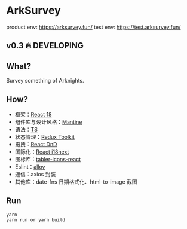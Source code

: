 # ArkSurvey

product env: https://arksurvey.fun/
test env: https://test.arksurvey.fun/

## v0.3 🔥 DEVELOPING

## What?

Survey something of Arknights.

## How?

- 框架：[React 18](https://zh-hans.reactjs.org/docs/getting-started.html)
- 组件库与设计风格：[Mantine](https://mantine.dev/core/app-shell/)
- 语法：[TS](https://www.typescriptlang.org/docs/handbook/intro.html)
- 状态管理：[Redux Toolkit](https://redux-toolkit.js.org/tutorials/quick-start)
- 拖拽：[React DnD](https://react-dnd.github.io/react-dnd/about)
- 国际化：[React i18next](https://react.i18next.com/)
- 图标库：[tabler-icons-react](https://tabler-icons.io/)
- Eslint：[alloy](https://github.com/AlloyTeam/eslint-config-alloy)
- 通信：axios 封装
- 其他库：date-fns 日期格式化、html-to-image 截图

## Run

```
yarn
yarn run or yarn build
```
